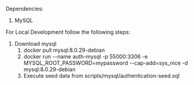 Dependencies:
1. MySQL

For Local Development follow the following steps:
1. Download mysql
   1. docker pull mysql:8.0.29-debian
   2. docker run --name auth-mysql -p 55000:3306 -e MYSQL_ROOT_PASSWORD=mypassword --cap-add=sys_nice -d mysql:8.0.29-debian
   3. Execute seed data from scripts/mysql/authentication-seed.sql